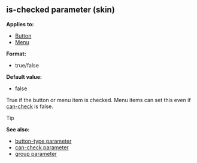 ## is-checked parameter (skin)

<!-- -->
**Applies to:**
+   [Button](/ref/skin/control/button.md) 
+   [Menu](/ref/skin/control/menu.md) 
<!-- -->
**Format:**
+   true/false
<!-- -->
**Default value:**
+   false


True if the button or menu item is checked. Menu items can set
this even if [can-check](/ref/skin/param/can-check.md) is false.

> [!TIP] 
> **See also:**
> +   [button-type parameter](/ref/skin/param/button-type.md) 
> +   [can-check parameter](/ref/skin/param/can-check.md) 
> +   [group parameter](/ref/skin/param/group.md) 